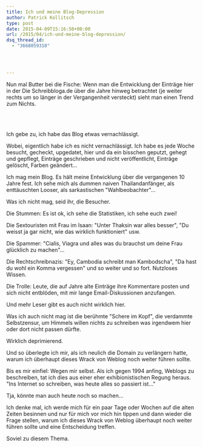 ```yaml
---
title: Ich und meine Blog-Depression
author: Patrick Kollitsch
type: post
date: 2015-04-09T15:16:50+00:00
url: /2015/04/ich-und-meine-blog-depression/
dsq_thread_id:
  - "3668059310"




---
```

Nun mal Butter bei die Fische: Wenn man die Entwicklung der Einträge hier in der Die Schreibbloga.de über die Jahre hinweg betrachtet (je weiter rechts um so länger in der Vergangenheit versteckt) sieht man einen Trend zum Nichts. 

<div class="sparkline" style="text-align:center;height:35px;margin-top:3px;" data-values="2,1,3,2,2,1,7,1,1,1,2,2,1,1,2,3,3,3,3,3,3,1,3,1,1,3,4,1,1,1,4,1,3,4,1,2,2,3,4,4,2,1,3,9,1,1,1,8,8,3,9,4,1,8,5,9,23,17,5,8,7,12,10,3,6,8,15,11,4,5,10,8,6,4,6,6,13,10,21,5,21,5,8,7,19,16,8,16,18,23,32,4,12,18,15,35,34,30,23,22,31,30,28,36,48,40,30,49,42,23,47,87,42,44,32,21,29,30,41,28,48,93,40,49,46,20,21,23,32,34,35,35">
</div>

Ich gebe zu, ich habe das Blog etwas vernachlässigt. 

Wobei, eigentlich habe ich es nicht vernachlässigt. Ich habe es jede Woche besucht, gecheckt, upgedatet, hier und da ein bisschen geputzt, gehegt und gepflegt, Einträge geschrieben und nicht veröffentlicht, Einträge gelöscht, Farben geändert...

Ich mag mein Blog. Es hält meine Entwicklung über die vergangenen 10 Jahre fest. Ich sehe mich als dummen naiven Thailandanfänger, als enttäuschten Looser, als sarkastischen "Wahlbeobachter"... 

Was ich nicht mag, seid ihr, die Besucher. 

Die Stummen: Es ist ok, ich sehe die Statistiken, ich sehe euch zwei!

Die Sextouristen mit Frau im Isaan: "Unter Thaksin war alles besser", "Du weisst ja gar nicht, wie das wirklich funktioniert" usw. 

Die Spammer: "Cialis, Viagra und alles was du brauchst um deine Frau glücklich zu machen"... 

Die Rechtschreibnazis: "Ey, Cambodia schreibt man Kambodscha", "Da hast du wohl ein Komma vergessen" und so weiter und so fort. Nutzloses Wissen. 

Die Trolle: Leute, die auf Jahre alte Einträge ihre Kommentare posten und sich nicht entblöden, mit mir lange Email-Diskussionen anzufangen. 

Und mehr Leser gibt es auch nicht wirklich hier. 

Was ich auch nicht mag ist die berühmte "Schere im Kopf", die verdammte Selbstzensur, um Himmels willen nichts zu schreiben was irgendwem hier oder dort nicht passen dürfte.

Wirklich deprimierend.

Und so überlegte ich mir, als ich neulich die Domain zu verlängern hatte, warum ich überhaupt dieses Wrack von Weblog noch weiter führen sollte. 

Bis es mir einfiel: Wegen mir selbst. Als ich gegen 1994 anfing, Weblogs zu beschreiben, tat ich dies aus einer eher exhibionistischen Regung heraus. "Ins Internet so schreiben, was heute alles so passiert ist..."

Tja, könnte man auch heute noch so machen...

Ich denke mal, ich werde mich für ein paar Tage oder Wochen auf die alten Zeiten besinnen und nur für mich vor mich hin tippen und dann wieder die Frage stellen, warum ich dieses Wrack von Weblog überhaupt noch weiter führen sollte und eine Entscheidung treffen.

Soviel zu diesem Thema.